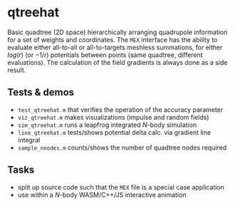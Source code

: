 # qtreehat
Basic quadtree (2D space) hierarchically arranging quadrupole information for a set of weights and coordinates. The `MEX` interface has the ability to evaluate either all-to-all or all-to-targets meshless summations, for either $log(r)$ (or $-1/r$) potentials between points (same quadtree, different evaluations). The calculation of the field gradients is always done as a side result.

## Tests & demos
- `test_qtreehat.m` that verifies the operation of the accuracy parameter
- `viz_qtreehat.m` makes visualizations (impulse and random fields)
- `sim_qtreehat.m` runs a leapfrog integrated $N$-body simulation
- `line_qtreehat.m` tests/shows potential delta calc. via gradient line integral
- `sample_nnodes.m` counts/shows the number of quadtree nodes required 

## Tasks
- split up source code such that the `MEX` file is a special case application
- use within a $N$-body WASM/C++/JS interactive animation
